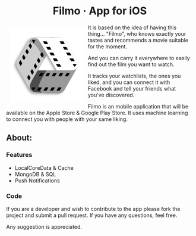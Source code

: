 <h1 align="center">Filmo · App for iOS</h1>

<img src="/Filmo/Assets.xcassets/Splash_Filmo.imageset/Splash_Filmo.png" align="left"
width="200"
    hspace="10" vspace="10">

It is based on the idea of having this thing... "Filmo", who knows exactly your tastes and recommends a movie suitable for the moment.

And you can carry it everywhere to easily find out the film you want to watch.

It tracks your watchlists, the ones you liked, and you can connect it with Facebook and tell your friends what you've discovered.

Filmo is an mobile application that will be available on the Apple Store & Google Play Store.
It uses machine learning to connect you with people with your same liking.

## About:

### Features

- LocalCoreData & Cache
- MongoDB & SQL
- Push Notifications

### Code
If you are a developer and wish to contribute to the app please fork the project and submit a pull request.
If you have any questions, feel free. 

Any suggestion is appreciated.
